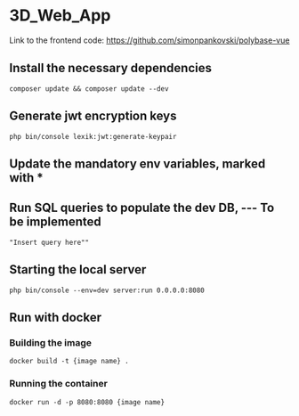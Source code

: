 # 3D_Web_App

Link to the frontend code: https://github.com/simonpankovski/polybase-vue

## Install the necessary dependencies

```composer update && composer update --dev```

## Generate jwt encryption keys

```php bin/console lexik:jwt:generate-keypair```

## Update the mandatory env variables, marked with *

## Run SQL queries to populate the dev DB, --- To be implemented

```"Insert query here""```

## Starting the local server

```php bin/console --env=dev server:run 0.0.0.0:8080```

## Run with docker
### Building the image
``` docker build -t {image name} . ```
### Running the container
``` docker run -d -p 8080:8080 {image name} ```